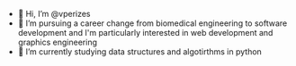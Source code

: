 - 👋 Hi, I’m @vperizes
- 👀 I’m pursuing a career change from biomedical engineering to software development and I'm particularly interested in web development and graphics engineering
- 📖 I’m currently studying data structures and algotirthms in python

<!---
vperizes/vperizes is a ✨ special ✨ repository because its `README.md` (this file) appears on your GitHub profile.
You can click the Preview link to take a look at your changes.
--->
